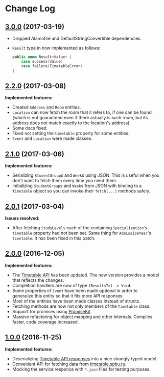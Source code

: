 # Change Log

## [3.0.0](https://github.com/WeirdMath/TimetableSDK/tree/3.0.0) (2017-03-19)

- Dropped Alamofire and DefaultStringConvertible dependencies.
- `Result` type in now implemented as follows:

    ```swift
    public enum Result<Value> {
        case success(Value)
        case failure(TimetableError)
    }
    ```


## [2.2.0](https://github.com/WeirdMath/TimetableSDK/tree/2.2.0) (2017-03-08)

**Implemented features:**

- Created `Address` and `Room` entities.
- `Location` can now fetch the room that it refers to, if one can be found (which is not guaranteed even if there actually is such room, but its address does not match exactly to the location's address).
- Some docs fixed.
- Fixed not setting the `timetable` property for some entities.
- `Event` and `Location` were made classes.

## [2.1.0](https://github.com/WeirdMath/TimetableSDK/tree/2.1.0) (2017-03-06)

**Implemented features:**

- Serializing `StudentGroup`s and `Week`s using JSON. This is useful when you don't want to fetch them every time you need them.
- Initializing `StudentGroup`s and `Week`s from JSON with binding to a `Timetable` object so you can invoke their `fetch[...]` methods safely.

## [2.0.1](https://github.com/WeirdMath/TimetableSDK/tree/2.0.1) (2017-03-04)

**Issues resolved:**

- After fetching `StudyLevel`s each of the containing `Specialization`'s `timetable` property had not been set. Same thing for `AdmissionYear`'s `timetable`. It has been fixed in this patch.

## [2.0.0](https://github.com/WeirdMath/TimetableSDK/tree/2.0.0) (2016-12-05)

**Implemented features:**

- The [Timetable API](http://timetable.spbu.ru/help/ui/index) has been updated. The new version provides a model that reflects the changes.
- Completion handlers are now of type `(Result<T>) -> Void`.
- Some properties of `Event` have been made optional in order to generalize this entity so that it fits more API responses.
- Most of the entities have been made classes instead of structs.
- Fetching methods are now not only members of the `Timetable` class.
- Support for promises using [PromiseKit](http://promisekit.org).
- Massive refactoring for object mapping and other internals. Compiles faster, code coverage increased.

## [1.0.0](https://github.com/WeirdMath/TimetableSDK/tree/1.0.0) (2016-11-25)

**Implemented features:**

- Deserializing [Timetable API responses](http://timetable.spbu.ru/help/ui/index) into
a nice strongly typed model.
- Convenient API for fetching data from [timetable.spbu.ru](http://timetable.spbu.ru).
- Mocking the service responce with `*.json` files for testing purposes.
